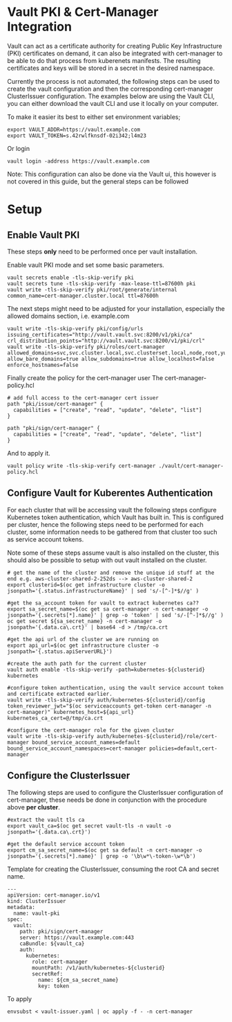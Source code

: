 # Vault PKI & Cert-Manager Integration
Vault can act as a certificate authority for creating Public Key Infrastructure (PKI) certificates on demand, it can also be integrated with cert-manager to be able to do that process from kuberenets manifests. The resulting certificates and keys will be stored in a secret in the desired namespace.

Currently the process is not automated, the following steps can be used to create the vault configuration and then the corresponding cert-manager ClusterIssuer configuration. 
The examples below are using the Vault CLI, you can either download the vault CLI and use it locally on your computer. 

To make it easier its best to either set environment variables; 

```
export VAULT_ADDR=https://vault.example.com
export VAULT_TOKEN=s.42rwlfknsdf-02i342;l4m23
```

Or login
```
vault login -address https://vault.example.com
``` 


Note: This configuration can also be done via the Vault ui, this however is not covered in this guide, but the general steps can be followed

# Setup
## Enable Vault PKI
These steps **only** need to be performed once per vault installation.


Enable vault PKI mode and set some basic parameters.
```
vault secrets enable -tls-skip-verify pki
vault secrets tune -tls-skip-verify -max-lease-ttl=87600h pki
vault write -tls-skip-verify pki/root/generate/internal common_name=cert-manager.cluster.local ttl=87600h
```

The next steps might need to be adjusted for your installation, especially the allowed domains section, i.e. example.com
```
vault write -tls-skip-verify pki/config/urls issuing_certificates="http://vault.vault.svc:8200/v1/pki/ca" crl_distribution_points="http://vault.vault.svc:8200/v1/pki/crl"
vault write -tls-skip-verify pki/roles/cert-manager allowed_domains=svc,svc.cluster.local,svc.clusterset.local,node,root,yugabyte,keycloak,vault,cockroachdb,example.com allow_bare_domains=true allow_subdomains=true allow_localhost=false enforce_hostnames=false
```

Finally create the policy for the cert-manager user
The cert-manager-policy.hcl
```
# add full access to the cert-manager cert issuer
path "pki/issue/cert-manager" {
  capabilities = ["create", "read", "update", "delete", "list"]
}

path "pki/sign/cert-manager" {
  capabilities = ["create", "read", "update", "delete", "list"]
}
```

And to apply it.

```
vault policy write -tls-skip-verify cert-manager ./vault/cert-manager-policy.hcl
```


## Configure Vault for Kuberentes Authentication
For each cluster that will be accessing vault the following steps configure Kubernetes token authentication, which Vault has built in. This is configured per cluster, hence the following steps need to be performed for each cluster, some information needs to be gathered from that cluster too such as service account tokens.

Note some of these steps assume vault is also installed on the cluster, this should also be possible to setup with out vault installed on the cluster.

```
# get the name of the cluster and remove the unique id stuff at the end e.g. aws-cluster-shared-2-252ds --> aws-cluster-shared-2
export clusterid=$(oc get infrastructure cluster -o jsonpath='{.status.infrastructureName}' | sed 's/-[^-]*$//g' )

#get the sa_account token for vault to extract kubernetes ca??
export sa_secret_name=$(oc get sa cert-manager -n cert-manager -o jsonpath='{.secrets[*].name}' | grep -o 'token' | sed 's/-[^-]*$//g' )
oc get secret ${sa_secret_name} -n cert-manager -o jsonpath='{.data.ca\.crt}' | base64 -d > /tmp/ca.crt

#get the api url of the cluster we are running on
export api_url=$(oc get infrastructure cluster -o jsonpath='{.status.apiServerURL}')

#create the auth path for the current cluster
vault auth enable -tls-skip-verify -path=kubernetes-${clusterid} kubernetes 

#configure token authentication, using the vault service account token and certificate extracted earlier.
vault write -tls-skip-verify auth/kubernetes-${clusterid}/config token_reviewer_jwt="$(oc serviceaccounts get-token cert-manager -n cert-manager)" kubernetes_host=${api_url} kubernetes_ca_cert=@/tmp/ca.crt

#configure the cert-manager role for the given cluster
vault write -tls-skip-verify auth/kubernetes-${clusterid}/role/cert-manager bound_service_account_names=default bound_service_account_namespaces=cert-manager policies=default,cert-manager
```


## Configure the ClusterIssuer 
The following steps are used to configure the ClusterIssuer configuration of cert-manager, these needs be done in conjunction with the procedure above **per cluster**.

```
#extract the vault tls ca
export vault_ca=$(oc get secret vault-tls -n vault -o jsonpath='{.data.ca\.crt}')

#get the default service account token
export cm_sa_secret_name=$(oc get sa default -n cert-manager -o jsonpath='{.secrets[*].name}' | grep -o '\b\w*\-token-\w*\b')
```

Template  for creating the ClusterIssuer, consuming the root CA and secret name.
```
---
apiVersion: cert-manager.io/v1
kind: ClusterIssuer
metadata:
  name: vault-pki
spec:
  vault:
    path: pki/sign/cert-manager
    server: https://vault.example.com:443
    caBundle: ${vault_ca}
    auth:
      kubernetes:
        role: cert-manager
        mountPath: /v1/auth/kubernetes-${clusterid}
        secretRef:
          name: ${cm_sa_secret_name}
          key: token
```

To apply

```
envsubst < vault-issuer.yaml | oc apply -f - -n cert-manager
```